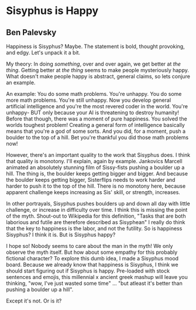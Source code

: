 Sisyphus is Happy
==============

Ben Palevsky
--------------

Happiness is Sisyphus? Maybe. The statement is bold, thought provoking, and edgy. Let's unpack it a bit.

My theory: In doing *something*, over and over again, we get better at *the thing*. Getting better at *the thing* seems to make people mysteriously happy. What doesn't make people happy is abstract, general claims, so lets conjure an example.

An example: You do some math problems. You're unhappy. You do some more math problems. You're still unhappy. Now you develop general artificial intelligence and you're the most revered coder in the world. You're unhappy- BUT only because your AI is threatening to destroy humanity! Before that though, there was a moment of pure happiness. You solved the worlds toughest problem! Creating a general form of intelligence basically means that you're a god of some sorts. And you did, for a moment, push a boulder to the top of a hill. Bet you're thankful you did those math problems now!

However, there's an important quality to the work that Sisyphus does. I think that quality is monotony. I'll explain, again by example. Jankovics Marcell animated an absolutely stunning film of Sissy-fists pushing a boulder up a hill. The thing is, the boulder keeps getting bigger and bigger. And because the boulder keeps getting bigger, Sisterflips needs to work harder and harder to push it to the top of the hill. There is no monotony here, because apparent challenge keeps increasing as Sis' skill, or strength, increases.

In other portrayals, Sisyphus pushes boulders up and down all day with little challenge, or increase in difficulty over time. I think this is missing the point of the myth. Shout-out to Wikipedia for this definition, "Tasks that are both laborious and futile are therefore described as Sisyphean" I really do think that the key to happiness is the labor, and not the futility. So is happiness Sisyphus? I think it is. But is Sisyphus happy?

I hope so! Nobody seems to care about the man in the myth! We only observe the myth itself. But how about some empathy for this probably fictional character? To explore this dumb idea, I made a Sisyphus mood board. Because we already know that happiness is Sisyphus, I think we should start figuring out if Sisyphus is happy. Pre-loaded with stock sentences and emojis, this millennial x ancient greek mashup will leave you thinking, "wow, I've just wasted some time" ... "but atleast it's better than pushing a boulder up a hill".

Except it's not. Or is it?
